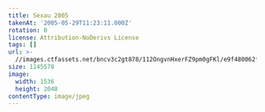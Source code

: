 ```yaml
---
title: Sexau 2005
takenAt: '2005-05-29T11:23:11.000Z'
rotation: 0
license: Attribution-NoDerivs License
tags: []
url: >-
  //images.ctfassets.net/bncv3c2gt878/112OngvnHxerFZ9pm0gFKl/e9f480062f1cddae9c870c11714aa12b/sexau-2005_4559700345_o
size: 1145578
image:
  width: 1536
  height: 2048
contentType: image/jpeg
---
```


